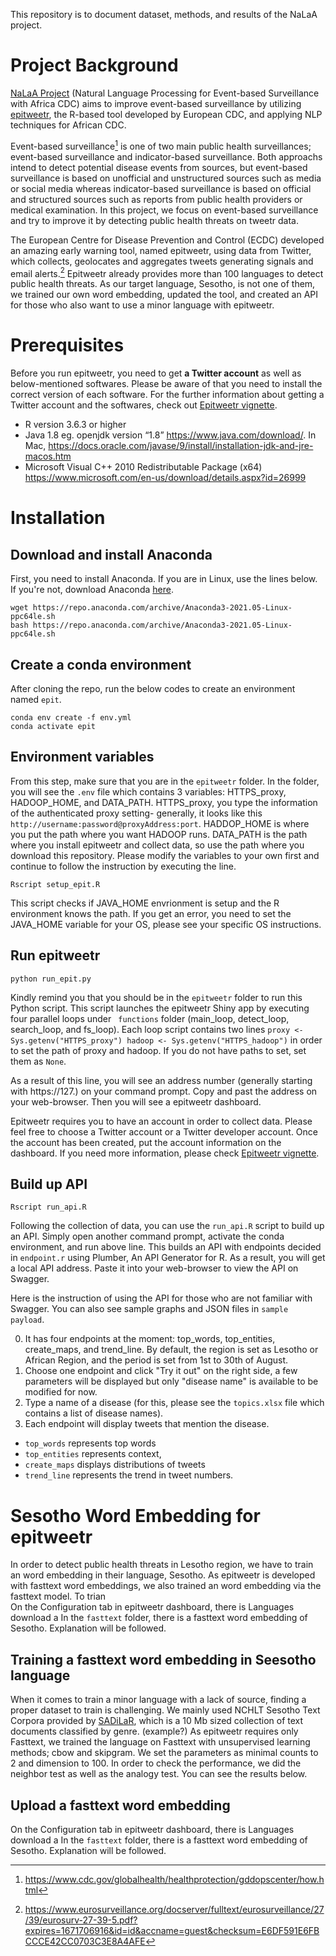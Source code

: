 This repository is to document dataset, methods, and results of the NaLaA project. 

# Project Background

[NaLaA Project](https://ghpp.de/fileadmin/images/ueber-das-ghp/Datasheet_2021/Datasheet_21_CoGLo/NaLaA_CGP.pdf) (Natural Language Processing for Event-based Surveillance with Africa CDC) aims to improve event-based surveillance by utilizing [epitweetr](https://www.ecdc.europa.eu/en/publications-data/epitweetr-tool), the R-based tool developed by European CDC, and applying NLP techniques for African CDC. 

Event-based surveillance[^1] is one of two main public health surveillances; event-based surveillance and indicator-based surveillance. Both approachs intend to detect potential disease events from sources, but event-based surveillance is based on unofficial and unstructured sources such as media or social media whereas indicator-based surveillance is based on official and structured sources such as reports from public health providers or medical examination. In this project, we focus on event-based surveillance and try to improve it by detecting public health threats on tweetr data. 

The European Centre for Disease Prevention and Control (ECDC) developed an amazing early warning tool, named epitweetr, using data from Twitter, which collects, geolocates and aggregates tweets generating signals and email alerts.[^2] Epitweetr already provides more than 100 languages to detect public health threats. As our target language, Sesotho, is not one of them, we trained our own word embedding, updated the tool, and created an API for those who also want to use a minor language with epitweetr. 
[^1]: https://www.cdc.gov/globalhealth/healthprotection/gddopscenter/how.html 
[^2]: https://www.eurosurveillance.org/docserver/fulltext/eurosurveillance/27/39/eurosurv-27-39-5.pdf?expires=1671706916&id=id&accname=guest&checksum=E6DF591E6FBCCCE42CC0703C3E8A4AFE

# Prerequisites
Before you run epitweetr, you need to get **a Twitter account** as well as below-mentioned softwares. Please be aware of that you need to install the correct version of each software. For the further information about getting a Twitter account and the softwares, check out [Epitweetr vignette](https://cran.r-project.org/web/packages/epitweetr/vignettes/epitweetr-vignette.html).
- R version 3.6.3 or higher
- Java 1.8 eg. openjdk version “1.8” https://www.java.com/download/. In Mac, https://docs.oracle.com/javase/9/install/installation-jdk-and-jre-macos.htm
- Microsoft Visual C++ 2010 Redistributable Package (x64) https://www.microsoft.com/en-us/download/details.aspx?id=26999

# Installation
## Download and install Anaconda
First, you need to install Anaconda. If you are in Linux, use the lines below. If you're not, download Anaconda [here](https://www.anaconda.com/products/distribution).
```
wget https://repo.anaconda.com/archive/Anaconda3-2021.05-Linux-ppc64le.sh
bash https://repo.anaconda.com/archive/Anaconda3-2021.05-Linux-ppc64le.sh
```

## Create a conda environment 
After cloning the repo, run the below codes to create an environment named ```epit```. 
```
conda env create -f env.yml
conda activate epit
```
## Environment variables
From this step, make sure that you are in the ```epitweetr``` folder. In the folder, you will see the ```.env``` file which contains 3 variables: HTTPS_proxy, HADOOP_HOME, and DATA_PATH. HTTPS_proxy, you type the information of the authenticated proxy setting- generally, it looks like this ```http://username:password@proxyAddress:port```. HADDOP_HOME is where you put the path where you want HADOOP runs. DATA_PATH is the path where you install epitweetr and collect data, so use the path where you download this repository. Please modify the variables to your own first and continue to follow the instruction by executing the line.

```
Rscript setup_epit.R 
```
This script checks if JAVA_HOME envrionment is setup and the R environment knows the path. If you get an error, you need to set the JAVA_HOME variable for your OS, please see your specific OS instructions.


## Run epitweetr
```
python run_epit.py
```
Kindly remind you that you should be in the ```epitweetr``` folder to run this Python script. This script launches the epitweetr Shiny app by executing four parallel loops under ``` functions``` folder (main_loop, detect_loop, search_loop, and fs_loop). Each loop script contains two lines ```proxy <- Sys.getenv("HTTPS_proxy")
hadoop <- Sys.getenv("HTTPS_hadoop")``` in order to set the path of proxy and hadoop. If you do not have paths to set, set them as ```None```.

As a result of this line, you will see an address number (generally starting with https://127.) on your command prompt. Copy and past the address on your web-browser. Then you will see a epitweetr dashboard.

Epitweetr requires you to have an account in order to collect data. Please feel free to choose a Twitter account or a Twitter developer account. Once the account has been created, put the account information on the dashboard. If you need more information, please check [Epitweetr vignette](https://cran.r-project.org/web/packages/epitweetr/vignettes/epitweetr-vignette.html).

## Build up API
```
Rscript run_api.R
```
Following the collection of data, you can use the ```run_api.R``` script to build up an API. Simply open another command prompt, activate the conda environment, and run above line. This builds an API with endpoints decided in ```endpoint.r``` using Plumber, An API Generator for R. As a result, you will get a local API address. Paste it into your web-browser to view the API on Swagger. 

Here is the instruction of using the API for those who are not familiar with Swagger. You can also see sample graphs and JSON files in ```sample payload```.

0. It has four endpoints at the moment: top_words, top_entities, create_maps, and trend_line. By default, the region is set as Lesotho or African Region, and the period is set from 1st to 30th of August.
1. Choose one endpoint and click "Try it out" on the right side, a few parameters will be displayed but only "disease name" is available to be modified for now.
2. Type a name of a disease (for this, please see the ```topics.xlsx``` file which contains a list of disease names).
3. Each endpoint will display tweets that mention the disease.  
 - ```top_words``` represents top words 
 - ```top_entities``` represents context, 
 - ```create_maps``` displays distributions of tweets
 - ```trend_line``` represents the trend in tweet numbers.


# Sesotho Word Embedding for epitweetr
In order to detect public health threats in Lesotho region, we have to train an word embedding in their language, Sesotho. As epitweetr is developed with fasttext word embeddings, we also trained an word embedding via the fasttext model. To trian   
On the Configuration tab in epitweetr dashboard, there is Languages download a In the ```fasttext``` folder, there is a fasttext word embedding of Sesotho. Explanation will be followed. 

## Training a fasttext word embedding in Seesotho language
When it comes to train a minor language with a lack of source, finding a proper dataset to train is challenging. We mainly used NCHLT Sesotho Text Corpora provided by [SADiLaR](sadilar.org), which is a 10 Mb sized collection of text documents classified by genre. (example?) As epitweetr requires only Fasttext, we trained the language on Fasttext with unsupervised learning methods; cbow and skipgram. We set the parameters as minimal counts to 2 and dimension to 100. In order to check the performance, we did the neighbor test as well as the analogy test. You can see the results below. 

## Upload a fasttext word embedding
On the Configuration tab in epitweetr dashboard, there is Languages download a In the ```fasttext``` folder, there is a fasttext word embedding of Sesotho. Explanation will be followed. 


